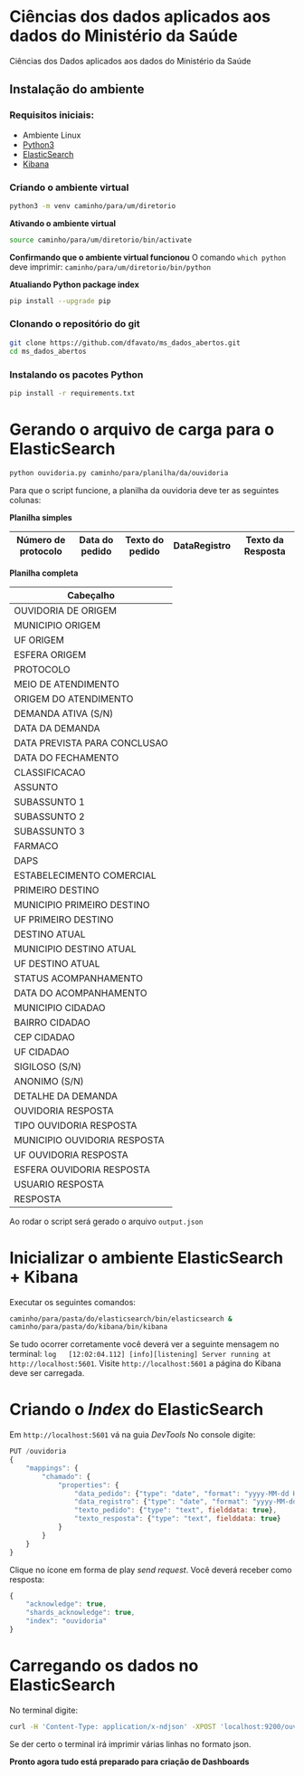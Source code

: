 # Ciências dos dados aplicados aos dados do Ministério da Saúde
Ciências dos Dados aplicados aos dados do Ministério da Saúde

## Instalação do ambiente
### Requisitos iniciais:

* Ambiente Linux
* [Python3](https://www.python.org/downloads/)
* [ElasticSearch](https://www.elastic.co/downloads/elasticsearch)
* [Kibana](https://www.elastic.co/downloads/kibana)

### Criando o ambiente virtual
```bash
python3 -m venv caminho/para/um/diretorio
```

**Ativando o ambiente virtual**
```bash
source caminho/para/um/diretorio/bin/activate
```

**Confirmando que o ambiente virtual funcionou**
O comando `which python` deve imprimir: `caminho/para/um/diretorio/bin/python`

**Atualiando Python package index**
```bash
pip install --upgrade pip
```

### Clonando o repositório do git
```bash
git clone https://github.com/dfavato/ms_dados_abertos.git
cd ms_dados_abertos
```

### Instalando os pacotes Python
```bash
pip install -r requirements.txt
```

# Gerando o arquivo de carga para o ElasticSearch
```bash
python ouvidoria.py caminho/para/planilha/da/ouvidoria
```

Para que o script funcione, a planilha da ouvidoria deve ter as seguintes colunas:

**Planilha simples**

|Número de protocolo|Data do pedido|Texto do pedido|DataRegistro|Texto da Resposta|
|-------------------|--------------|---------------|------------|-----------------|

**Planilha completa**

|Cabeçalho|
|---------|
|OUVIDORIA DE ORIGEM|
|MUNICIPIO ORIGEM|
|UF ORIGEM|
|ESFERA ORIGEM|
|PROTOCOLO|
|MEIO DE ATENDIMENTO|
|ORIGEM DO ATENDIMENTO|
|DEMANDA ATIVA (S/N)|
|DATA DA DEMANDA|
|DATA PREVISTA PARA CONCLUSAO|
|DATA DO FECHAMENTO|
|CLASSIFICACAO|
|ASSUNTO|
|SUBASSUNTO 1|
|SUBASSUNTO 2|
|SUBASSUNTO 3|
|FARMACO|
|DAPS|
|ESTABELECIMENTO COMERCIAL|
|PRIMEIRO DESTINO|
|MUNICIPIO PRIMEIRO DESTINO|
|UF PRIMEIRO DESTINO|
|DESTINO ATUAL|
|MUNICIPIO DESTINO ATUAL|
|UF DESTINO ATUAL|
|STATUS ACOMPANHAMENTO|
|DATA DO ACOMPANHAMENTO|
|MUNICIPIO CIDADAO|
|BAIRRO CIDADAO|
|CEP CIDADAO|
|UF CIDADAO|
|SIGILOSO (S/N)|
|ANONIMO (S/N)|
|DETALHE DA DEMANDA|
|OUVIDORIA RESPOSTA|
|TIPO OUVIDORIA RESPOSTA|
|MUNICIPIO OUVIDORIA RESPOSTA|
|UF OUVIDORIA  RESPOSTA|
|ESFERA OUVIDORIA RESPOSTA|
|USUARIO RESPOSTA|
|RESPOSTA|

Ao rodar o script será gerado o arquivo `output.json`

# Inicializar o ambiente ElasticSearch + Kibana
Executar os seguintes comandos:
```bash
caminho/para/pasta/do/elasticsearch/bin/elasticsearch &
caminho/para/pasta/do/kibana/bin/kibana
```

Se tudo ocorrer corretamente você deverá ver a seguinte mensagem no terminal: `log   [12:02:04.112] [info][listening] Server running at http://localhost:5601`.
Visite `http://localhost:5601` a página do Kibana deve ser carregada.

# Criando o *Index* do ElasticSearch
Em `http://localhost:5601` vá na guia *DevTools*
No console digite:
```js
PUT /ouvidoria
{
	"mappings": {
		"chamado": {
			"properties": {
				"data_pedido": {"type": "date", "format": "yyyy-MM-dd HH:mm:ss.SSS"},
				"data_registro": {"type": "date", "format": "yyyy-MM-dd HH:mm:ss.SSS"},
				"texto_pedido": {"type": "text", fielddata: true},
				"texto_resposta": {"type": "text", fielddata: true}
			}
		}
	}
}
```

Clique no ícone em forma de play *send request*.
Você deverá receber como resposta:
```js
{
	"acknowledge": true,
	"shards_acknowledge": true,
	"index": "ouvidoria"
}
```

# Carregando os dados no ElasticSearch
No terminal digite:
```bash
curl -H 'Content-Type: application/x-ndjson' -XPOST 'localhost:9200/ouvidoria/chamado/_bulk?pretty' --data-binary @output.json
```

Se der certo o terminal irá imprimir várias linhas no formato json.

**Pronto agora tudo está preparado para criação de Dashboards**

